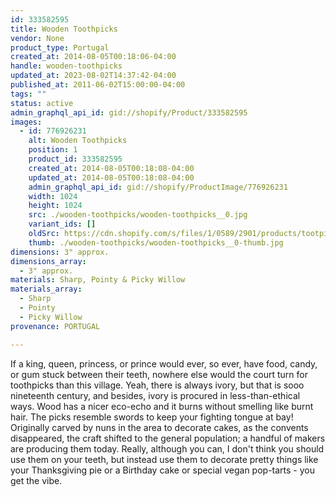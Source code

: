 ```yaml
---
id: 333582595
title: Wooden Toothpicks
vendor: None
product_type: Portugal
created_at: 2014-08-05T00:18:06-04:00
handle: wooden-toothpicks
updated_at: 2023-08-02T14:37:42-04:00
published_at: 2011-06-02T15:00:00-04:00
tags: ""
status: active
admin_graphql_api_id: gid://shopify/Product/333582595
images:
  - id: 776926231
    alt: Wooden Toothpicks
    position: 1
    product_id: 333582595
    created_at: 2014-08-05T00:18:08-04:00
    updated_at: 2014-08-05T00:18:08-04:00
    admin_graphql_api_id: gid://shopify/ProductImage/776926231
    width: 1024
    height: 1024
    src: ./wooden-toothpicks/wooden-toothpicks__0.jpg
    variant_ids: []
    oldSrc: https://cdn.shopify.com/s/files/1/0589/2901/products/tootpick2.jpeg?v=1407212288
    thumb: ./wooden-toothpicks/wooden-toothpicks__0-thumb.jpg
dimensions: 3" approx.
dimensions_array:
  - 3" approx.
materials: Sharp, Pointy & Picky Willow
materials_array:
  - Sharp
  - Pointy
  - Picky Willow
provenance: PORTUGAL

---
```


If a king, queen, princess, or prince would ever, so ever, have food, candy, or gum stuck between their teeth, nowhere else would the court turn for toothpicks than this village. Yeah, there is always ivory, but that is sooo nineteenth century, and besides, ivory is procured in less-than-ethical ways. Wood has a nicer eco-echo and it burns without smelling like burnt hair. The picks resemble swords to keep your fighting tongue at bay! Originally carved by nuns in the area to decorate cakes, as the convents disappeared, the craft shifted to the general population; a handful of makers are producing them today. Really, although you can, I don't think you should use them on your teeth, but instead use them to decorate pretty things like your Thanksgiving pie or a Birthday cake or special vegan pop-tarts - you get the vibe.